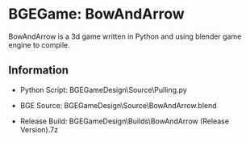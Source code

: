 # BGEGame: BowAndArrow

BowAndArrow is a 3d game written in Python and using blender game engine to compile.

## Information

* Python Script:    BGEGameDesign\Source\Pulling.py

* BGE Source:       BGEGameDesign\Source\BowAndArrow.blend

* Release Build:    BGEGameDesign\Builds\BowAndArrow (Release Version).7z
